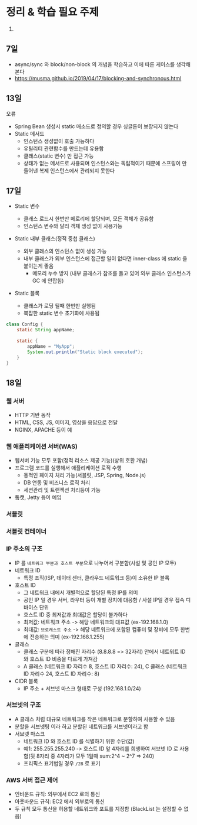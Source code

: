 # 정리 & 학습 필요 주제
1. 

## 7일
- async/sync 와 block/non-block 의 개념을 학습하고 이에 따른 케이스를 생각해본다
- https://musma.github.io/2019/04/17/blocking-and-synchronous.html

## 13일

오류 
- Spring Bean 생성시 static 매소드로 정의할 경우 싱글톤이 보장되지 않는다
- Static 메서드
  - 인스턴스 생성없이 호출 가능하다
  - 유틸리티 관련함수를 만드는데 유용함
  - 클래스(static 변수) 만 접근 가능
  - 상태가 없는 메서드로 사용되며 인스턴스와는 독립적이기 때문에 스프링이 만들어낸 복제 인스턴스에서 관리되지 못한다

## 17일
- Static 변수
  - 클래스 로드시 한번만 메로리에 할당되며, 모든 객체가 공유함
  - 인스턴스 변수와 달리 객체 생성 없이 사용가능
- Static 내부 클래스(정적 중첩 클래스)
  - 외부 클래스의 인스턴스 없이 생성 가능
  - 내부 클래스가 외부 인스턴스에 접근할 일이 없다면 inner-class 에 static 을 붙이는게 좋음
    - 메모리 누수 방지 (내부 클래스가 참조를 들고 있어 외부 클래스 인스턴스가 GC 에 안잡힘)
  
- Static 블록
  - 클래스가 로딩 될때 한번만 실행됨
  - 복잡한 static 변수 초기화에 사용됨
``` java
class Config {
    static String appName;
    
    static {
        appName = "MyApp";
        System.out.println("Static block executed");
    }
}
```
## 18일

### 웹 서버
- HTTP  기반 동작
- HTML, CSS, JS, 이미지, 영상을 응답으로 전달
- NGINX, APACHE 등이 예

### 웹 애플리케이션 서버(WAS)
- 웹서버 기능 모두 포함(정적 리소스 제공 기능)(상위 호환 개념)
- 프로그램 코드를 실행해서 애플리케이션 로직 수행
  - 동적인 페이지 처리 가능(서블릿, JSP, Spring, Node.js)
  - DB 연동 및 비즈니스 로직 처리
  - 세션관리 및 트랜젝션 처리등이 가능
- 톸캣, Jetty 등이 예임

### 서블릿

### 서블릿 컨테이너

### IP 주소의  구조
- IP 를 `네트워크 부분과 호스트 부분`으로 나누어서 구분함(사설 및 공인 IP 모두)
- 네트워크 ID
  - 특정 조직(ISP, 데이터 센터, 클라우드 네트워크 등)이 소유한 IP 블록
- 호스트 ID
  - 그 네트워크 내에서 개별적으로 할당된 특정 IP를 의미
  - 공인 IP 일 경우 서버, 라우터 등이 개별 장치에 대응함 / 사설 IP일 경우 접속 디바이스 단위
  - 호스트 ID 중 최저값과 최대값은 할당이 불가하다
  - 최저값: 네트워크 주소 -> 해당 네트워크의 대표값 (ex-192.168.1.0)
  - 최대값: `브로캐스트 주소` -> 해당 네트워크에 포함된 컴퓨터 및 장비에 모두 한번에 전송하는 의미 (ex-192.168.1.255)
- 클래스
  - 클래스 구분에 따라 정해진 자리수 (8.8.8.8 => 32자리) 안에서 네트워트 ID 와 호스트 ID 비중을 다르게 가져감
  - A 클래스 (네트워크 ID 자리수 8, 호스트 ID 자리수: 24), C 클래스 (네트워크 ID 자리수 24, 호스트 ID 자리수: 8)
- CIDR 블록
  - IP 주소 + 서브넷 마스크 형태로 구성 (192.168.1.0/24)

### 서브넷의 구조
- A 클래스 처럼 대규모 네트워크를 작은 네트워크로 분할하여 사용할 수 있음
- 분할을 서브넷팅 이라 하고 분할된 네트워크를 서브넷이라고 함
- 서브넷 마스크
  - 네트워크 ID 와 호스트 ID 를 식별하기 위한 수단(값)
  - 예1: 255.255.255.240 -> 호스트 ID 앞 4자리를 희생하여 서브넷 ID 로 사용함(뒷 8자리 중 4자리가 모두 1일때 sum:2^4 ~ 2^7 => 240)
  - 프리픽스 표기법일 경우 `/28` 로 표기

### AWS 서버 접근 제어
- 인바운드 규칙: 외부에서 EC2 로의 통신
- 아웃바운드 규칙: EC2 에서 외부로의 통신
- 두 규칙 모두 통신을 허용할 네트워크와 포트를 지정함 (BlackList 는 설정할 수 없음)
